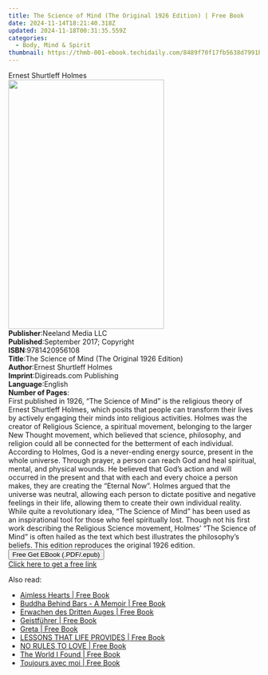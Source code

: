 ```yaml
---
title: The Science of Mind (The Original 1926 Edition) | Free Book
date: 2024-11-14T18:21:40.318Z
updated: 2024-11-18T00:31:35.559Z
categories:
  - Body, Mind & Spirit
thumbnail: https://thmb-001-ebook.techidaily.com/8489f70f17fb5638d7991b305940221b9ef5632d1d06a0af0360a6dcf5485a4c.jpg
---
```

<main id="book-container">
  <div class="flex flex-col">
    <div class="book-brief flex-1 py-6 px-4 sm:p-6 md:py-10 md:px-8">
      <!-- brief-->
      <div class="book-brief-main">Ernest Shurtleff Holmes</div>
    </div>
    <div
      class="book-meta-info flex-1 grid gap-4 col-start-1 col-end-3 row-start-1 sm:mb-6 sm:grid-cols-4 lg:gap-6 lg:col-start-2 lg:row-end-6 lg:row-span-6 lg:mb-0"
    >
      <div
        class="book-meta-info-left place-content-center mt-4 p-4 text-sm leading-6 col-start-2 col-span-2 dark:text-slate-400"
      >
        <img
          class="w-full h-500 object-cover rounded-lg sm:h-255 sm:col-span-2 lg:col-span-full"
          src="https://img-001-ebook.techidaily.com/48ea6c89c996b7428bfc5565a54f5f657ed95083cf0334062dbacee6a0e27e78.jpg"
          alt=""
          width="312"
          height="500"
        />
      </div>
      <div
        class="book-meta-info-right mt-2 col-start-1 row-start-2 col-span-3 self-center"
      >
        <!-- meta data  -->
        <div class="flex flex-col px-4 md:px-8">
          <div class="flex-1">
            <strong>Publisher</strong>:<span class="px-2"
              >Neeland Media LLC</span
            >
          </div>
          <div class="flex-1">
            <strong>Published</strong>:<span class="px-2"
              >September 2017; Copyright</span
            >
          </div>
          <div class="flex-1">
            <strong>ISBN</strong>:<span class="px-2">9781420956108</span>
          </div>
          <div class="flex-1">
            <strong>Title</strong>:<span class="px-2"
              >The Science of Mind (The Original 1926 Edition)</span
            >
          </div>
          <div class="flex-1">
            <strong>Author</strong>:<span class="px-2"
              >Ernest Shurtleff Holmes</span
            >
          </div>
          <div class="flex-1">
            <strong>Imprint</strong>:<span class="px-2"
              >Digireads.com Publishing</span
            >
          </div>
          <div class="flex-1">
            <strong>Language</strong>:<span class="px-2">English</span>
          </div>
          <div class="flex-1">
            <strong>Number of Pages</strong>:<span class="px-2"></span>
          </div>
        </div>
      </div>
    </div>
    <div class="book-description flex-1 py-6 px-4 sm:p-6 md:py-10 md:px-8">
      <div class="book-description-main">
        <div accordion-content="" id="description">
          First published in 1926, “The Science of Mind” is the religious theory
          of Ernest Shurtleff Holmes, which posits that people can transform
          their lives by actively engaging their minds into religious
          activities. Holmes was the creator of Religious Science, a spiritual
          movement, belonging to the larger New Thought movement, which believed
          that science, philosophy, and religion could all be connected for the
          betterment of each individual. According to Holmes, God is a
          never-ending energy source, present in the whole universe. Through
          prayer, a person can reach God and heal spiritual, mental, and
          physical wounds. He believed that God’s action and will occurred in
          the present and that with each and every choice a person makes, they
          are creating the “Eternal Now”. Holmes argued that the universe was
          neutral, allowing each person to dictate positive and negative
          feelings in their life, allowing them to create their own individual
          reality. While quite a revolutionary idea, “The Science of Mind” has
          been used as an inspirational tool for those who feel spiritually
          lost. Though not his first work describing the Religious Science
          movement, Holmes’ “The Science of Mind” is often hailed as the text
          which best illustrates the philosophy’s beliefs. This edition
          reproduces the original 1926 edition.
        </div>
        <div class="accordion-fader"></div>
      </div>
    </div>
    <div class="book-excerpts flex-1 py-6 px-4 sm:p-6 md:py-10 md:px-8"></div>
    <div
      class="book-about-author flex-1 py-6 px-4 sm:p-6 md:py-10 md:px-8"
    ></div>
    <div class="book-free-get flex-1 py-6 px-4 sm:p-6 md:py-10 md:px-8">
      <button
        id="btn-free-get"
        class="bg-blue-500 hover:bg-blue-700 text-white font-bold py-2 px-4 rounded"
      >
        Free Get EBook (.PDF/.epub)
      </button>
      <div id="countdown-display" class="px-2 text-lg mt-2"></div>
      <a
        id="free-link"
        class="hidden bg-blue-500 hover:bg-blue-700 text-white font-bold py-2 px-4 rounded"
        href="https://www.ebooks.com/en-us/book/96456876/the-science-of-mind-the-original-1926-edition/ernest-shurtleff-holmes/"
        target="_blank"
        >Click here to get a free link</a
      >
    </div>
    <script>
      let countdownTime = 0;
      let countdownInterval = null;
      document
        .getElementById('btn-free-get')
        .addEventListener('click', startCountdown);
      function startCountdown() {
        countdownTime = new Date().getTime() + 60000 * 3;
        countdownInterval = setInterval(updateCountdown, 1000);
        document.getElementById('btn-free-get').disabled = true;
        document
          .getElementById('btn-free-get')
          .classList.add('bg-gray-500', 'cursor-not-allowed');
      }
      function updateCountdown() {
        let currentTime = new Date().getTime();
        let timeLeft = countdownTime - currentTime;
        let secondsLeft = Math.floor(timeLeft / 1000);
        document.getElementById('countdown-display').innerHTML =
          `Remaining time: ${secondsLeft} seconds.`;
        if (secondsLeft <= 0) {
          clearInterval(countdownInterval);
          document.getElementById('btn-free-get').classList.add('hidden');
          document.getElementById('free-link').classList.remove('hidden');
          document.getElementById('countdown-display').innerHTML = '';
        }
      }
    </script>
  </div>
</main>

<ins class="adsbygoogle"
      style="display:block"
      data-ad-client="ca-pub-7571918770474297"
      data-ad-slot="8358498916"
      data-ad-format="auto"
      data-full-width-responsive="true"></ins>
    

<span class="atpl-alsoreadstyle">Also read:</span>
<div><ul>
<li><a href="https://novels-ebooks.techidaily.com/210968728-9781088225400-aimless-hearts/"><u>Aimless Hearts | Free Book</u></a></li>
<li><a href="https://novels-ebooks.techidaily.com/210968722-9798988050513-buddha-behind-bars-a-memoir/"><u>Buddha Behind Bars - A Memoir | Free Book</u></a></li>
<li><a href="https://novels-ebooks.techidaily.com/210968712-9781761039348-erwachen-des-dritten-auges/"><u>Erwachen des Dritten Auges | Free Book</u></a></li>
<li><a href="https://novels-ebooks.techidaily.com/210968714-9781761039409-geistfuhrer/"><u>Geistführer | Free Book</u></a></li>
<li><a href="https://novels-ebooks.techidaily.com/210968745-9781088237458-greta/"><u>Greta | Free Book</u></a></li>
<li><a href="https://novels-ebooks.techidaily.com/210968727-9781088225646-lessons-that-life-provides/"><u>LESSONS THAT LIFE PROVIDES | Free Book</u></a></li>
<li><a href="https://novels-ebooks.techidaily.com/210968740-9781088225714-no-rules-to-love/"><u>NO RULES TO LOVE | Free Book</u></a></li>
<li><a href="https://novels-ebooks.techidaily.com/210968744-9781088231494-the-world-i-found/"><u>The World I Found | Free Book</u></a></li>
<li><a href="https://novels-ebooks.techidaily.com/210968742-9781088232996-toujours-avec-moi/"><u>Toujours avec moi | Free Book</u></a></li>
</ul></div>

